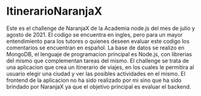 # ItinerarioNaranjaX

Este es el challenge de NaranjaX de la Academia node.js del mes de julio y agosto de 2021. El codigo se encuentra en ingles, pero para un mayor entendimiento para los tutores o quienes deseen evaluar este codigo los comentarios se encuentran en español. La base de datos se realizo en MongoDB, el lenguaje de programacion principal es Node.js, con librerias del mismo que complementan tareas del mismo.
El challenge se trata de una aplicacion que crea un itinerario de viajes, en los cuales le permitira al usuario elegir una ciudad y ver las posibles actividades en el mismo.
El frontend de la aplicacion no ha sido realizado por mi sino que ha sido brindado por NaranjaX ya que el objetivo principal es evaluar el backend.
